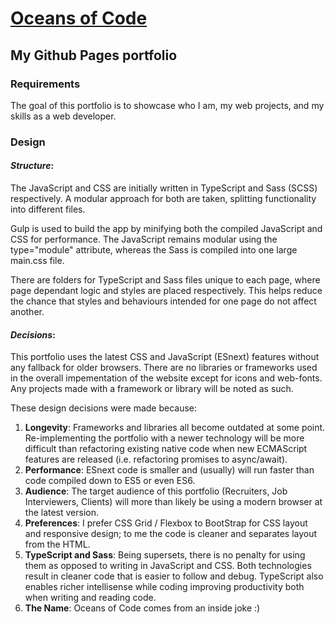 # [Oceans of Code](https://oceansofcode.com)

## My Github Pages portfolio

### Requirements
The goal of this portfolio is to showcase who I am, my web projects, and my skills as a web developer.

### Design
#### *Structure*:
The JavaScript and CSS are initially written in TypeScript and Sass (SCSS) respectively. A modular approach for both are taken, splitting functionality into different files.

Gulp is used to build the app by minifying both the compiled JavaScript and CSS for performance. The JavaScript remains modular using the type="module" attribute, whereas the Sass is compiled into one large main.css file.

There are folders for TypeScript and Sass files unique to each page, where page dependant logic and styles are placed respectively. This helps reduce the chance that styles and behaviours intended for one page do not affect another.

#### *Decisions*:
This portfolio uses the latest CSS and JavaScript (ESnext) features without any fallback for older browsers. There are no libraries or frameworks used in the overall impementation of the website except for icons and web-fonts. Any projects made with a framework or library will be noted as such.

These design decisions were made because: 

1. **Longevity**: Frameworks and libraries all become outdated at some point. Re-implementing the portfolio with a newer technology will be more difficult than refactoring existing native code when new ECMAScript features are released (i.e. refactoring promises to async/await).
2. **Performance**: ESnext code is smaller and (usually) will run faster than code compiled down to ES5 or even ES6.
3. **Audience**: The target audience of this portfolio (Recruiters, Job Interviewers, Clients) will more than likely be using a modern browser at the latest version.
4. **Preferences**: I prefer CSS Grid / Flexbox to BootStrap for CSS layout and responsive design; to me the code is cleaner and separates layout from the HTML.
5. **TypeScript and Sass**: Being supersets, there is no penalty for using them as opposed to writing in JavaScript and CSS. Both technologies result in cleaner code that is easier to follow and debug. TypeScript also enables richer intellisense while coding improving productivity both when writing and reading code.
6. **The Name**: Oceans of Code comes from an inside joke :)
